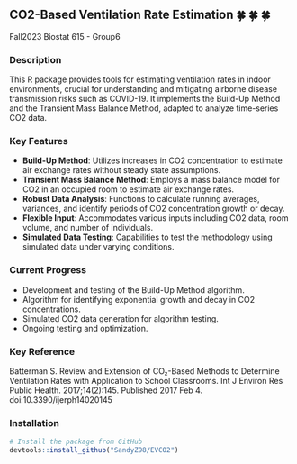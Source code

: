 ## CO2-Based Ventilation Rate Estimation :four_leaf_clover: :four_leaf_clover: :four_leaf_clover:
Fall2023  Biostat 615 - Group6 
### Description
This R package provides tools for estimating ventilation rates in indoor environments, crucial for understanding and mitigating airborne disease transmission risks such as COVID-19. It implements the Build-Up Method and the Transient Mass Balance Method, adapted to analyze time-series CO2 data.

### Key Features
- **Build-Up Method**: Utilizes increases in CO2 concentration to estimate air exchange rates without steady state assumptions.
- **Transient Mass Balance Method**: Employs a mass balance model for CO2 in an occupied room to estimate air exchange rates.
- **Robust Data Analysis**: Functions to calculate running averages, variances, and identify periods of CO2 concentration growth or decay.
- **Flexible Input**: Accommodates various inputs including CO2 data, room volume, and number of individuals.
- **Simulated Data Testing**: Capabilities to test the methodology using simulated data under varying conditions.

### Current Progress
- Development and testing of the Build-Up Method algorithm.
- Algorithm for identifying exponential growth and decay in CO2 concentrations.
- Simulated CO2 data generation for algorithm testing.
- Ongoing testing and optimization.

### Key Reference
Batterman S. Review and Extension of CO₂-Based Methods to Determine Ventilation Rates with Application to School Classrooms. Int J Environ Res Public Health. 2017;14(2):145. Published 2017 Feb 4. doi:10.3390/ijerph14020145

### Installation
```R
# Install the package from GitHub
devtools::install_github("SandyZ98/EVCO2")
